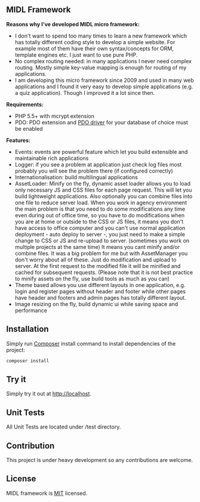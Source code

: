 ## MIDL Framework

**Reasons why I've developed MIDL micro framework:**
- I don't want to spend too many times to learn a new framework 
which has totally different coding style to develop a simple website. For example most of them have
their own syntax/concepts for ORM, template engines etc. I just want to use pure PHP.
- No complex routing needed: in many applications I never need complex routing. 
	Mostly simple key-value mapping is enough for routing of my applications.
- I am developing this micro framework since 2009 and used in many web applications 
	and I found it very easy to develop simple applications (e.g. a quiz application). Though I improved it
	a lot since then.

**Requirements:**
- PHP 5.5+ with mcrypt extension
- PDO: PDO extension and [PDO driver](http://php.net/manual/pdo.drivers.php) for your database of choice must be enabled

**Features:**
- Events: events are powerful feature which let you build extensible and maintainable rich applications
- Logger: if you see a problem at application just check log files most probably you will see the problem there (if configured correctly)
- Internationalisation: build multilingual applications
- AssetLoader: Minify on the fly, dynamic asset loader allows you to load only necessary JS and CSS files for each page request.
	This will let you build lightweight applications.
	Also optionally you can combine files into one file to reduce server load.
	When you work in agency environment the main problem is that you need to do some modifications any time
	even during out of office time, so you have to do modifications when you are at home or outside to the CSS or JS files,
	it means you don't have access to office computer and you can't use normal application deployment - auto deploy to server -, 
	you just need to make a simple change to CSS or JS
	and re-upload to server. 
	(sometimes you work on multiple projects at the same time) 
	It means you cant minify and/or combine files. It was a big problem for me but with AssetManager you don't worry about
	all of these. Just do modification and upload to server. At the first request to the modified file it will be minified and cached for subsequent requests.
	(Please note that it is not best practice to minify assets on the fly, use build tools as much as you can)
- Theme based allows you use different layouts in one application, 
	e.g. login and register pages without header and footer 
	while other pages have header and footers and admin pages has totally different layout.
- Image resizing on the fly, build dynamic ui while saving space and performance


## Installation

Simply run [Composer](https://getcomposer.org/) install command to install dependencies of the project:

```sh
composer install
```

## Try it

Simply try it out at <http://localhost>.

## Unit Tests

All Unit Tests are located under /test directory.

## Contribution

This project is under heavy development so any contributions are welcome.

## License

MIDL framework is [MIT](http://opensource.org/licenses/MIT) licensed.


